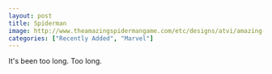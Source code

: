 ```yaml
---
layout: post
title: Spiderman
image: http://www.theamazingspidermangame.com/etc/designs/atvi/amazing-spiderman-game/amazing-spiderman-game-2/images/features/img5.jpg
categories: ["Recently Added", "Marvel"]
---
```


It's been too long.  Too long.
